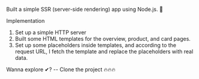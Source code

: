 Built a simple SSR (server-side rendering) app using Node.js. 🔴

Implementation
1. Set up a simple HTTP server
2. Built some HTML templates for the overview, product, and card pages.
3. Set up some placeholders inside templates, and according to the request URL, I fetch the template and replace the placeholders with real data. 



Wanna explore ✔?
-- Clone the project 🔥🔥🔥

